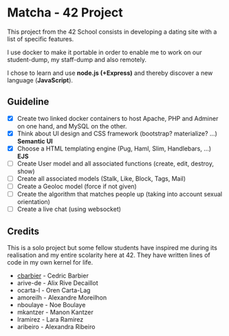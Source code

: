 # Matcha - 42 Project

This project from the 42 School consists in developing a dating site with a list of specific features.

I use docker to make it portable in order to enable me to work on our student-dump, my staff-dump and also remotely.

I chose to learn and use **node.js (+Express)** and thereby discover a new language (**JavaScript**).

## Guideline

- [x] Create two linked docker containers to host Apache, PHP and Adminer on one hand, and MySQL on the other.
- [x] Think about UI design and CSS framework (bootstrap? materialize? ...) **Semantic UI**
- [x] Choose a HTML templating engine (Pug, Haml, Slim, Handlebars, ...) **EJS**
- [ ] Create User model and all associated functions (create, edit, destroy, show) 
- [ ] Create all associated models (Stalk, Like, Block, Tags, Mail)
- [ ] Create a Geoloc model (force if not given)
- [ ] Create the algorithm that matches people up (taking into account sexual orientation)
- [ ] Create a live chat (using websocket)

## Credits

This is a solo project but some fellow students have inspired me during its realisation and my entire scolarity here at 42. They have written lines of code in my own kernel for life.

* [cbarbier](https://github.com/cedwick) - Cedric Barbier
* arive-de - Alix Rive Decaillot
* ocarta-l - Oren Carta-Lag
* amoreilh - Alexandre Moreilhon
* nboulaye - Noe Boulaye
* mkantzer - Manon Kantzer
* lramirez - Lara Ramirez
* aribeiro - Alexandra Ribeiro
